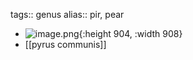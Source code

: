 tags:: genus
alias:: pir, pear

- ![image.png](../assets/image_1713844772528_0.png){:height 904, :width 908}
- [[pyrus communis]]